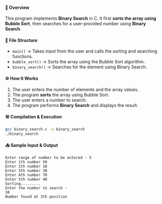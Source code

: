 

#### **📜 Overview**  
This program implements **Binary Search** in C. It first **sorts the array using Bubble Sort**, then searches for a user-provided number using **Binary Search**.

#### **📂 File Structure**  
- `main()` → Takes input from the user and calls the sorting and searching functions.  
- `bubble_sort()` → Sorts the array using the Bubble Sort algorithm.  
- `binary_search()` → Searches for the element using Binary Search.

#### **⚙️ How It Works**  
1. The user enters the number of elements and the array values.  
2. The program **sorts** the array using Bubble Sort.  
3. The user enters a number to search.  
4. The program performs **Binary Search** and displays the result.

#### **🛠️ Compilation & Execution**  
```sh
gcc binary_search.c -o binary_search
./binary_search
```

#### **📥 Sample Input & Output**
```
Enter range of number to be entered - 5
Enter 1th number 50
Enter 2th number 10
Enter 3th number 30
Enter 4th number 70
Enter 5th number 40
Sorting......... 
Enter the number to search - 
30
Number found at 3th position
```


